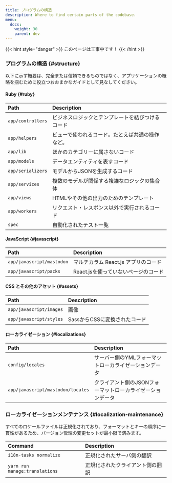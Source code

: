 ```yaml
---
title: プログラムの構造
description: Where to find certain parts of the codebase.
menu:
  docs:
    weight: 30
    parent: dev
---
```


{{< hint style="danger" >}}
このページは工事中です！
{{< /hint >}}

### プログラムの構造 {#structure}

以下に示す概要は、完全または信頼できるものではなく、アプリケーションの概略を掴むために役立つおおまかなガイドとして見なしてください。

#### Ruby {#ruby}

| Path | Description |
| :--- | :--- |
| `app/controllers` | ビジネスロジックとテンプレートを結びつけるコード |
| `app/helpers` | ビューで使われるコード。たとえば共通の操作など。 |
| `app/lib` | ほかのカテゴリーに属さないコード |
| `app/models` | データエンティティを表すコード |
| `app/serializers` | モデルからJSONを生成するコード |
| `app/services` | 複数のモデルが関係する複雑なロジックの集合体 |
| `app/views` | HTMLやその他の出力のためのテンプレート |
| `app/workers` | リクエスト・レスポンス以外で実行されるコード |
| `spec` | 自動化されたテスト一覧 |

#### JavaScript {#javascript}

| Path | Description |
| :--- | :--- |
| `app/javascript/mastodon` | マルチカラム React.js アプリのコード |
| `app/javascript/packs` | React.jsを使っていないページのコード |

#### CSS とその他のアセット {#assets}

| Path | Description |
| :--- | :--- |
| `app/javascript/images` | 画像 |
| `app/javascript/styles` | SassからCSSに変換されたコード |

#### ローカライゼーション {#localizations}

| Path | Description |
| :--- | :--- |
| `config/locales` | サーバー側のYMLフォーマットローカライゼーションデータ |
| `app/javascript/mastodon/locales` | クライアント側のJSONフォーマットローカライゼーションデータ |

### ローカライゼーションメンテナンス {#localization-maintenance}

すべてのロケールファイルは正規化されており、フォーマットとキーの順序に一貫性があるため、バージョン管理の変更セットが最小限で済みます。

| Command | Description |
| :--- | :--- |
| `i18n-tasks normalize` | 正規化されたサーバ側の翻訳 |
| `yarn run manage:translations` | 正規化されたクライアント側の翻訳 |

